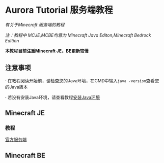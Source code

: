 # Aurora Tutorial 服务端教程

*有关于Minecraft 服务端的教程*

*注：教程中 MCJE,MCBE均意为 Minecraft Java Editon,Minecraft Bedrock Edition*

**本教程目前注重Minecraft JE，BE更新较慢**

## 注意事项

· 在教程阅读开始前，请检查您的Java环境，在CMD中输入`java -version`查看您的Java版本

· 若没有安装Java环境，请查看教程[安装Java环境](java/?id=如何配置java环境)

## Minecraft JE

### 教程

[官方服务端](server/je/offical.md)

## Minecraft BE

